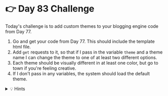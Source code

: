 # 👉 Day 83 Challenge

Today's challenge is to add custom themes to your blogging engine code from Day 77.


1. Go and get your code from Day 77. This should include the template html file.
2. Add `get` requests to it, so that if I pass in the variable `theme` and a theme name I can change the theme to one of at least two different options.
3. Each theme should be visually different in at least one color, but go to town if you're feeling creative.
4. If I don't pass in any variables, the system should load the default theme.



<details> <summary> 💡 Hints </summary>
  
- You can specify **more than one method at a time** inside square brackets, so you could use `["GET", "POST"]`.

</details>